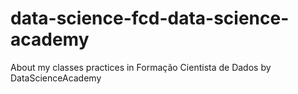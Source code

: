 # data-science-fcd-data-science-academy
About my classes practices in Formação Cientista de Dados by DataScienceAcademy
